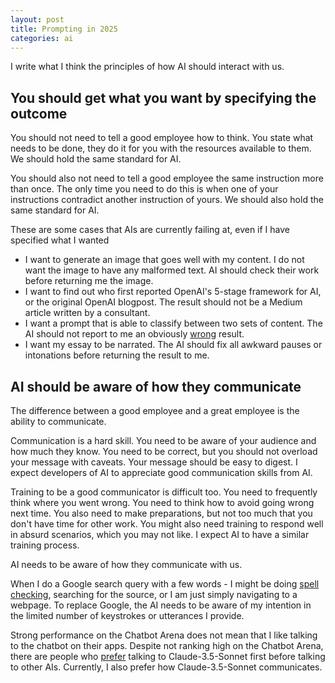 ```yaml
---
layout: post
title: Prompting in 2025
categories: ai
---
```

I write what I think the principles of how AI should interact with us.


## You should get what you want by specifying the outcome


You should not need to tell a good employee how to think. You state what needs to be done, they do it for you with the resources available to them. We should hold the same standard for AI.

You should also not need to tell a good employee the same instruction more than once. The only time you need to do this is when one of your instructions contradict another instruction of yours. We should also hold the same standard for AI.

These are some cases that AIs are currently failing at, even if I have specified what I wanted

- I want to generate an image that goes well with my content. I do not want the image to have any malformed text. AI should check their work before returning me the image.
- I want to find out who first reported OpenAI's 5-stage framework for AI, or the original OpenAI blogpost. The result should not be a Medium article written by a consultant.
- I want a prompt that is able to classify between two sets of content. The AI should not report to me an obviously [wrong](https://poe.com/huikang/1512928000661403) result.
- I want my essay to be narrated. The AI should fix all awkward pauses or intonations before returning the result to me.



## AI should be aware of how they communicate


The difference between a good employee and a great employee is the ability to communicate.

Communication is a hard skill. You need to be aware of your audience and how much they know. You need to be correct, but you should not overload your message with caveats. Your message should be easy to digest. I expect developers of AI to appreciate good communication skills from AI.

Training to be a good communicator is difficult too. You need to frequently think where you went wrong. You need to think how to avoid going wrong next time. You also need to make preparations, but not too much that you don't have time for other work. You might also need training to respond well in absurd scenarios, which you may not like. I expect AI to have a similar training process.

AI needs to be aware of how they communicate with us.

When I do a Google search query with a few words - I might be doing [spell checking](https://poe.com/huikang/1512928000738977), searching for the source, or I am just simply navigating to a webpage. To replace Google, the AI needs to be aware of my intention in the limited number of keystrokes or utterances I provide.

Strong performance on the Chatbot Arena does not mean that I like talking to the chatbot on their apps. Despite not ranking high on the Chatbot Arena, there are people who [prefer](https://scale.com/blog/chatgpt4o-vs-claude3.5-sonnet) talking to Claude-3.5-Sonnet first before talking to other AIs. Currently, I also prefer how Claude-3.5-Sonnet communicates.



